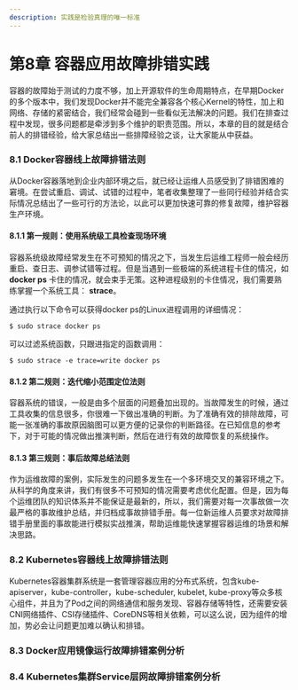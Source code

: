 ```yaml
---
description: 实践是检验真理的唯一标准
---
```


# 第8章 容器应用故障排错实践

容器的故障始于测试的力度不够，加上开源软件的生命周期特点，在早期Docker的多个版本中，我们发现Docker并不能完全兼容各个核心Kernel的特性，加上和网络、存储的紧密结合，我们经常会碰到一些看似无法解决的问题。我们在排查过程中发现，很多问题都是牵涉到多个维护的职责范围。所以，本章的目的就是结合前人的排错经验，给大家总结出一些排障经验之谈，让大家能从中获益。

### 8.1 Docker容器线上故障排错法则

从Docker容器落地到企业内部环境之后，就已经让运维人员感受到了排错困难的窘境。在尝试重启、调试、试错的过程中，笔者收集整理了一些同行经验并结合实际情况总结出了一些可行的方法论，以此可以更加快速可靠的修复故障，维护容器生产环境。

#### 8.1.1 第一规则：使用系统级工具检查现场环境

容器系统级故障经常发生在不可预知的情况之下，当发生后运维工程师一般会经历重启、查日志、调参试错等过程。但是当遇到一些极端的系统进程卡住的情况，如 **docker ps** 卡住的情况，就会束手无策。这种进程级别的卡住情况，我们需要熟练掌握一个系统工具： **strace**。

通过执行以下命令可以获得docker ps的Linux进程调用的详细情况：

```text
$ sudo strace docker ps

```

可以过滤系统函数，只跟进指定的函数调用：

```text
$ sudo strace -e trace=write docker ps

```

#### 8.1.2 第二规则：迭代缩小范围定位法则

容器系统的错误，一般是由多个层面的问题叠加出现的。当故障发生的时候，通过工具收集的信息很多，你很难一下做出准确的判断。为了准确有效的排除故障，可能一张准确的事故原因脑图可以更方便的记录你的判断路径。在已知信息的参考下，对于可能的情况做出推演判断，然后在进行有效的故障恢复的系统操作。

#### 8.1.3 第三规则：事后故障总结法则

作为运维故障的案例，实际发生的问题多发生在一个多环境交叉的兼容环境之下。从科学的角度来讲，我们有很多不可预知的情况需要考虑优化配置。但是，因为每个运维团队的知识体系并不能保证是最新的，所以，我们需要对每一次事故做一次最严格的事故维护总结，并归档成事故排错手册。每一位新运维人员要求对故障排错手册里面的事故能进行模拟实战推演，帮助运维能快速掌握容器运维的场景和解决思路。

### 8.2 Kubernetes容器线上故障排错法则

Kubernetes容器集群系统是一套管理容器应用的分布式系统，包含kube-apiserver，kube-controller，kube-scheduler, kubelet, kube-proxy等众多核心组件，并且为了Pod之间的网络通信和服务发现、容器存储等特性，还需要安装CNI网络插件、CSI存储插件、CoreDNS等相关依赖，可以这么说，因为组件的增加，势必会让问题更加难以确认和排错。

### 8.3 Docker应用镜像运行故障排错案例分析

### 8.4 Kubernetes集群Service层网故障排错案例分析

